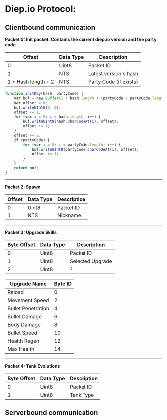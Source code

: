 # Diep.io Protocol:

## Clientbound communication

**Packet 0: Init packet: Contains the current diep.io version and the party code**

| Offset | Data Type | Description |
| ------------- | ------------- | ------------- |
| 0 | Uint8 | Packet ID |
| 1 | NTS | Latest version's hash |
| 1 + Hash length + 2 | NTS | Party Code (if exists) |

```javascript
function initKey(hash, partyCode) {
    var buf = new Buffer(1 + hash.length + (partyCode ? partyCode.length : 0) + 4);
    var offset = 0;
    buf.writeUInt8(0, 0);
    offset += 1;
    for (var i = 0; i < hash.length; i++) {
        buf.writeUInt8(hash.charCodeAt(i), offset);
        offset += 1;
    }
    offset += 2;
    if (partyCode) {
        for (var i = 0; i < partyCode.length; i++) {
            buf.writeUInt8(partyCode.charCodeAt(i), offset);
            offset += 1;
        }
    }
    return buf;
}
```

----------

**Packet 2: Spawn**

| Offset | Data Type | Description |
| ------------- | ------------- | ------------- |
| 0 | Uint8 | Packet ID |
| 1 | NTS | Nickname |

----------

**Packet 3: Upgrade Skills**

| Byte Offset  | Data Type | Description |
| ------------- | ------------- | ------------- |
| 0  | Uint8  | Packet ID  |
| 1  | Uint8  | Selected Upgrade  |
| 2  | Uint8  | ?  |


| Upgrade Name  | Byte ID |
| ------------- | ------------- |
| Reload  | 0  |
| Movement Speed  | 2  |
| Bullet Penetration  | 4  |
| Bullet Damage  | 6  |
| Body Damage  | 8  |
| Bullet Speed  | 10  |
| Health Regen  | 12  |
| Max Health  | 14  |

----------

**Packet 4: Tank Evolutions**

| Byte Offset  | Data Type | Description |
| ------------- | ------------- | ------------- |
| 0  | Uint8  | Packet ID  |
| 1  | Uint8  | Tank Type  |



## Serverbound communication
